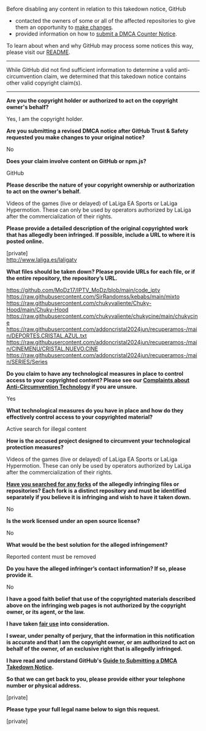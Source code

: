 Before disabling any content in relation to this takedown notice, GitHub
- contacted the owners of some or all of the affected repositories to give them an opportunity to [make changes](https://docs.github.com/en/github/site-policy/dmca-takedown-policy#a-how-does-this-actually-work).
- provided information on how to [submit a DMCA Counter Notice](https://docs.github.com/en/articles/guide-to-submitting-a-dmca-counter-notice).

To learn about when and why GitHub may process some notices this way, please visit our [README](https://github.com/github/dmca/blob/master/README.md#anatomy-of-a-takedown-notice).

---

While GitHub did not find sufficient information to determine a valid anti-circumvention claim, we determined that this takedown notice contains other valid copyright claim(s).

---


**Are you the copyright holder or authorized to act on the copyright owner's behalf?**

Yes, I am the copyright holder.

**Are you submitting a revised DMCA notice after GitHub Trust & Safety requested you make changes to your original notice?**

No

**Does your claim involve content on GitHub or npm.js?**

GitHub

**Please describe the nature of your copyright ownership or authorization to act on the owner's behalf.**

Videos of the games (live or delayed) of LaLiga EA Sports or LaLiga Hypermotion. These can only be used by operators authorized by LaLiga after the commercialization of their rights.

**Please provide a detailed description of the original copyrighted work that has allegedly been infringed. If possible, include a URL to where it is posted online.**

[private]  
http://www.laliga.es/laligatv

**What files should be taken down? Please provide URLs for each file, or if the entire repository, the repository’s URL.**

https://github.com/MoDz17/IPTV_MoDz/blob/main/code_iptv  
https://raw.githubusercontent.com/SirRandomss/kebabs/main/mixto  
https://raw.githubusercontent.com/chukyvaliente/Chuky-Hood/main/Chuky-Hood  
https://raw.githubusercontent.com/chukyvaliente/chukycine/main/chukycine  
https://raw.githubusercontent.com/addoncristal2024jun/recuperamos-/main/DEPORTES.CRISTAL.AZUL.txt  
https://raw.githubusercontent.com/addoncristal2024jun/recuperamos-/main/CINEMENU/CRISTAL.NUEVO.CINE  
https://raw.githubusercontent.com/addoncristal2024jun/recuperamos-/main/SERIES/Series

**Do you claim to have any technological measures in place to control access to your copyrighted content? Please see our <a href="https://docs.github.com/articles/guide-to-submitting-a-dmca-takedown-notice#complaints-about-anti-circumvention-technology">Complaints about Anti-Circumvention Technology</a> if you are unsure.**

Yes

**What technological measures do you have in place and how do they effectively control access to your copyrighted material?**

Active search for illegal content

**How is the accused project designed to circumvent your technological protection measures?**

Videos of the games (live or delayed) of LaLiga EA Sports or LaLiga Hypermotion. These can only be used by operators authorized by LaLiga after the commercialization of their rights.

**<a href="https://docs.github.com/articles/dmca-takedown-policy#b-what-about-forks-or-whats-a-fork">Have you searched for any forks</a> of the allegedly infringing files or repositories? Each fork is a distinct repository and must be identified separately if you believe it is infringing and wish to have it taken down.**

No

**Is the work licensed under an open source license?**

No

**What would be the best solution for the alleged infringement?**

Reported content must be removed

**Do you have the alleged infringer’s contact information? If so, please provide it.**

No

**I have a good faith belief that use of the copyrighted materials described above on the infringing web pages is not authorized by the copyright owner, or its agent, or the law.**

**I have taken <a href="https://www.lumendatabase.org/topics/22">fair use</a> into consideration.**

**I swear, under penalty of perjury, that the information in this notification is accurate and that I am the copyright owner, or am authorized to act on behalf of the owner, of an exclusive right that is allegedly infringed.**

**I have read and understand GitHub's <a href="https://docs.github.com/articles/guide-to-submitting-a-dmca-takedown-notice/">Guide to Submitting a DMCA Takedown Notice</a>.**

**So that we can get back to you, please provide either your telephone number or physical address.**

[private]

**Please type your full legal name below to sign this request.**

[private]
